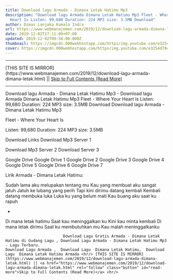 ```yaml
---
title: Download lagu Armada - Dimana Letak Hatimu Mp3
description: "Download lagu Armada Dimana Letak Hatimu Mp3 Fleet - Where Your
  Heart Is Listen: 99,680 Duration: 224 MP3 size: 3.5MB Download"
author: Dimas Lanjaka Kumala Indra
url: https://www.webmanajemen.com/2019/12/download-lagu-armada-dimana-letak.html
date: 2019-12-02T17:11:09+07:00
updated: 2019-12-02T09:58:00.000Z
thumbnail: https://imgcdn.000webhostapp.com/https/img.youtube.com/e3254d784b96e96acac576294f4a59bd.jpeg
cover: https://imgcdn.000webhostapp.com/https/img.youtube.com/e3254d784b96e96acac576294f4a59bd.jpeg
---
```


<hr/> [THIS SITE IS MIRROR](https://www.webmanajemen.com/2019/12/download-lagu-armada-dimana-letak.html) || <a href="https://www.webmanajemen.com/2019/12/download-lagu-armada-dimana-letak.html" rel="follow" class="button" id="read-more">Skip to Full Contents (Read More)</a> <hr/> Download lagu Armada - Dimana Letak Hatimu Mp3 - Download lagu Armada Dimana Letak Hatimu Mp3 Fleet - Where Your Heart Is Listen: 99,680 Duration: 224 MP3 size: 3.5MB Download Download lagu Armada - Dimana Letak Hatimu Mp3

  Fleet - Where Your Heart Is 

  Listen: 99,680 
  Duration: 224 
  MP3 size: 3.5MB 

  Download Links 
  Download Mp3 Server 1 

  Download Mp3 Server 2 
  Download Server 3 


  Google Drive   Google Drive 1 
  Google Drive 2 
  Google Drive 3 
  Google Drive 4 
  Google Drive 5 
  Google Drive 6 
  Google Drive 7 


                             
Lirik Armada - Dimana Letak Hatimu:
                             
Sudah lama aku melupakan tentang mu
  Kau yang membuat aku sangat jatuh
  Jatuh ke lubang yang perih
  Tapi kini dirimu datang kembali
  Kembali datang membuka luka
  Luka ku yang belum mati
  Kau buang aku saat ku rapuh
  
  *
  Di mana letak hatimu
  Saat kau meninggalkan ku
  Kini kau minta kembali
  Di mana letak dirimu
  Saat ku membutuhkan mu
  Kau malah meninggalkanku                                 
                                 
                             Download Lagu Gratis Armada - Dimana Letak Hatimu di Gudang Lagu , Download Lagu Armada - Dimana Letak Hatimu Mp3 - Lagu Terbaru.                                                         Download Lagu Armada ,  Download Lagu  Dimana Letak Hatimu,  Download Lagu  Dimana Letak Hatimu Armada <hr/> [THIS SITE IS MIRROR](https://www.webmanajemen.com/2019/12/download-lagu-armada-dimana-letak.html) || <a href="https://www.webmanajemen.com/2019/12/download-lagu-armada-dimana-letak.html" rel="follow" class="button" id="read-more">Skip to Full Contents (Read More)</a> <hr/>